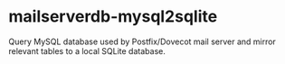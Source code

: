 # mailserverdb-mysql2sqlite
Query MySQL database used by Postfix/Dovecot mail server and mirror relevant tables to a local SQLite database.
